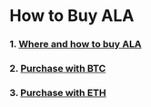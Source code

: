 # How to Buy ALA

### 1. [Where and how to buy ALA](/docs/how_to_buy_ALA/where_&_how_to_buy_ALA.md)
### 2. [Purchase with BTC](/docs/how_to_buy_ALA/purchase_with_BTC.md)
### 3. [Purchase with ETH](/docs/how_to_buy_ALA/purchase_with_ETH.md)